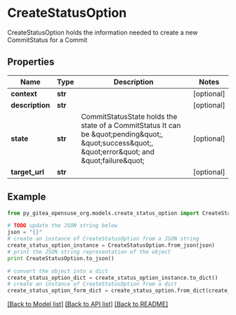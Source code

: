 # CreateStatusOption

CreateStatusOption holds the information needed to create a new CommitStatus for a Commit

## Properties

Name | Type | Description | Notes
------------ | ------------- | ------------- | -------------
**context** | **str** |  | [optional] 
**description** | **str** |  | [optional] 
**state** | **str** | CommitStatusState holds the state of a CommitStatus It can be \&quot;pending\&quot;, \&quot;success\&quot;, \&quot;error\&quot; and \&quot;failure\&quot; | [optional] 
**target_url** | **str** |  | [optional] 

## Example

```python
from py_gitea_opensuse_org.models.create_status_option import CreateStatusOption

# TODO update the JSON string below
json = "{}"
# create an instance of CreateStatusOption from a JSON string
create_status_option_instance = CreateStatusOption.from_json(json)
# print the JSON string representation of the object
print CreateStatusOption.to_json()

# convert the object into a dict
create_status_option_dict = create_status_option_instance.to_dict()
# create an instance of CreateStatusOption from a dict
create_status_option_form_dict = create_status_option.from_dict(create_status_option_dict)
```
[[Back to Model list]](../README.md#documentation-for-models) [[Back to API list]](../README.md#documentation-for-api-endpoints) [[Back to README]](../README.md)


